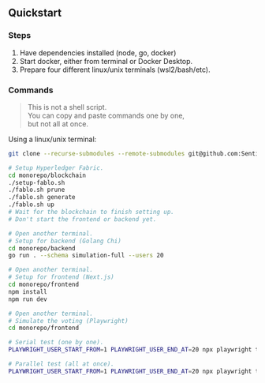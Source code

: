 ## Quickstart

### Steps

1. Have dependencies installed (node, go, docker)
2. Start docker, either from terminal or Docker Desktop.
3. Prepare four different linux/unix terminals (wsl2/bash/etc).

### Commands

> This is not a shell script.
> \
> You can copy and paste commands one by one,
> \
> but not all at once.

Using a linux/unix terminal:

```sh
git clone --recurse-submodules --remote-submodules git@github.com:SentinelVote/monorepo.git

# Setup Hyperledger Fabric.
cd monorepo/blockchain
./setup-fablo.sh
./fablo.sh prune
./fablo.sh generate
./fablo.sh up
# Wait for the blockchain to finish setting up.
# Don't start the frontend or backend yet.

# Open another terminal.
# Setup for backend (Golang Chi)
cd monorepo/backend
go run . --schema simulation-full --users 20

# Open another terminal.
# Setup for frontend (Next.js)
cd monorepo/frontend
npm install
npm run dev

# Open another terminal.
# Simulate the voting (Playwright)
cd monorepo/frontend

# Serial test (one by one).
PLAYWRIGHT_USER_START_FROM=1 PLAYWRIGHT_USER_END_AT=20 npx playwright test --headed --browser=chromium tests/e2e-serial.spec.ts

# Parallel test (all at once).
PLAYWRIGHT_USER_START_FROM=1 PLAYWRIGHT_USER_END_AT=20 npx playwright test --headed --browser=chromium tests/e2e-parallel.spec.ts
```
